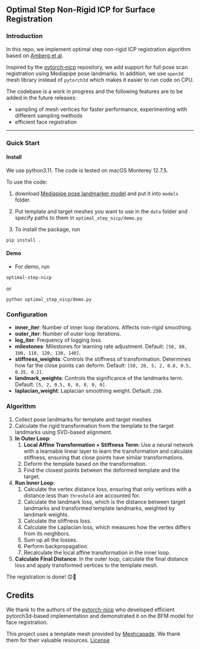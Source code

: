 ## Optimal Step Non-Rigid ICP for Surface Registration

### Introduction


In this repo, we implement optimal step non-rigid ICP registration algorithm based on [Amberg et al](https://www.researchgate.net/publication/200172513_Optimal_Step_Nonrigid_ICP_Algorithms_for_Surface_Registration).

Inspired by the [pytorch-nicp](https://github.com/wuhaozhe/pytorch-nicp) repository, we add support for
full pose scan registration using Mediapipe pose landmarks. In addition, we use `open3d` mesh library instead of `pytorch3d` which makes it easier to run code on CPU. 

The codebase is a work in progress and the following features are to be added in the future releases:
- sampling of mesh vertices for faster performance, experimenting with different sampling methods
- efficient face registration 

------

### Quick Start
#### Install
We use python3.11. The code is tested on macOS Monterey 12.7.5.  

To use the code:

1. download [Mediapipe pose landmarker model](https://storage.googleapis.com/mediapipe-models/pose_landmarker/pose_landmarker_lite/float16/latest/pose_landmarker_lite.task) and put it into `models` folder.

2. Put template and target meshes you want to use in the `data` folder and specify paths to them in `optimal_step_nicp/demo.py`
3. To install the package, run

```
pip install .
```
#### Demo

- For demo, run 
```
optimal-step-nicp
```
or 
```
python optimal_step_nicp/demo.py
```

### Configuration

- **inner_iter**: Number of inner loop iterations. Affects non-rigid smoothing.
- **outer_iter**: Number of outer loop iterations.
- **log_iter**: Frequency of logging loss.
- **milestones**: Milestones for learning rate adjustment. Default: `[50, 80, 100, 110, 120, 130, 140]`.
- **stiffness_weights**: Controls the stiffness of transformation. Determines how far the close points can deform. Default: `[50, 20, 5, 2, 0.8, 0.5, 0.35, 0.2]`.
- **landmark_weights**: Controls the significance of the landmarks term. Default: `[5, 2, 0.5, 0, 0, 0, 0, 0]`.
- **laplacian_weight**: Laplacian smoothing weight. Default: `250`.


### Algorithm

1. Collect pose landmarks for template and target meshes
2. Calculate the rigid transformation from the template to the target landmarks using SVD-based alignment.
3. **In Outer Loop**:
   1. **Local Affine Transformation + Stiffness Term**: Use a neural network with a learnable linear layer to learn the transformation and calculate stiffness, ensuring that close points have similar transformations.
   2. Deform the template based on the transformation.
   3. Find the closest points between the deformed template and the target.
4. **Run Inner Loop**:
   1. Calculate the vertex distance loss, ensuring that only vertices with a distance less than `threshold` are accounted for.
   2. Calculate the landmark loss, which is the distance between target landmarks and transformed template landmarks, weighted by landmark weights.
   3. Calculate the stiffness loss.
   4. Calculate the Laplacian loss, which measures how the vertex differs from its neighbors.
   5. Sum up all the losses.
   6. Perform backpropagation.
   7. Recalculate the local affine transformation in the inner loop.
5. **Calculate Final Distance**: In the outer loop, calculate the final distance loss and apply transformed vertices to the template mesh. 

The registration is done! 😊🎉


## Credits

We thank to the authors of the [pytorch-nicp](https://github.com/wuhaozhe/pytorch-nicp) who developed efficient pytorch3d-based implementation and demonstrated it on the BFM model for face registration. 

This project uses a template mesh provided by [Meshcapade](https://meshcapade.com/). We thank them for their valuable resources. [License](https://app.box.com/s/mdx2m368j9m0jgkkjnf67l6blrwrt20f/file/822907587054 )
